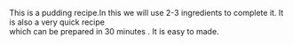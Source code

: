 This is a pudding recipe.In this we will use 2-3 ingredients to complete it. It is also a very quick recipe  
which can be prepared in 30 minutes . It is easy to made.